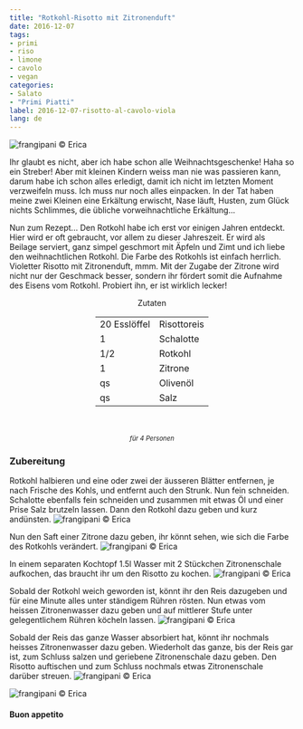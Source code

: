 ```yaml
---
title: "Rotkohl-Risotto mit Zitronenduft"
date: 2016-12-07
tags:
- primi
- riso
- limone
- cavolo
- vegan
categories:
- Salato
- "Primi Piatti"
label: 2016-12-07-risotto-al-cavolo-viola
lang: de
---
```

![](../2016-12-07-risotto-al-cavolo-viola-profumato-al-limone/header.jpg "frangipani © Erica")

Ihr glaubt es nicht, aber ich habe schon alle Weihnachtsgeschenke! Haha so ein Streber! Aber mit kleinen Kindern weiss man nie was passieren kann, darum habe ich schon alles erledigt, damit ich nicht im letzten Moment verzweifeln muss. Ich muss nur noch alles einpacken. In der Tat haben meine zwei Kleinen eine Erkältung erwischt, Nase läuft, Husten, zum Glück nichts Schlimmes, die übliche vorweihnachtliche Erkältung...

Nun zum Rezept... Den Rotkohl habe ich erst vor einigen Jahren entdeckt. Hier wird er oft gebraucht, vor allem zu dieser Jahreszeit. Er wird als Beilage serviert, ganz simpel geschmort mit Äpfeln und Zimt und ich liebe den weihnachtlichen Rotkohl. Die Farbe des Rotkohls ist einfach herrlich. Violetter Risotto mit Zitronenduft, mmm. Mit der Zugabe der Zitrone wird nicht nur der Geschmack besser, sondern ihr fördert somit die Aufnahme des Eisens vom Rotkohl. Probiert ihn, er ist wirklich lecker!

<div id="wrapper" style="text-align: center">
  <div id="yourdiv" style="display: inline-block;">
    <div class="ingredients">
      <div class="ingredients-title">Zutaten</div>
      <table>
        <tbody>
          <tr>
            <td>20 Esslöffel</td>
            <td>Risottoreis</td>
          </tr>
          <tr>
            <td>1</td>
            <td>Schalotte</td>
          </tr>
          <tr>
            <td>1/2</td>
            <td>Rotkohl</td>
          </tr>
          <tr>
            <td>1</td>
            <td>Zitrone</td>
          </tr>
          <tr>
            <td>qs</td>
            <td>Olivenöl</td>
          </tr>
          <tr>
            <td>qs</td>
            <td>Salz</td>
          </tr>
        </tbody>
      </table>
      <br></br>
      <i class="pull-right" style="font-size: 80%;">für 4 Personen</i>
    </div>
  </div>
</div>


<h3>
  <font color="grey">
    <i class="fa fa-cogs"></i>
  </font> Zubereitung
</h3>

Rotkohl halbieren und eine oder zwei der äusseren Blätter entfernen, je nach Frische des Kohls, und entfernt auch den Strunk. Nun fein schneiden. Schalotte ebenfalls fein schneiden und zusammen mit etwas Öl und einer Prise Salz brutzeln lassen. Dann den Rotkohl dazu geben und kurz andünsten.
![](../2016-12-07-risotto-al-cavolo-viola-profumato-al-limone/cavolo1.jpg "frangipani © Erica")

Nun den Saft einer Zitrone dazu geben, ihr könnt sehen, wie sich die Farbe des Rotkohls verändert.
![](../2016-12-07-risotto-al-cavolo-viola-profumato-al-limone/cavolo2.jpg "frangipani © Erica")

In einem separaten Kochtopf 1.5l Wasser mit 2 Stückchen Zitronenschale aufkochen, das braucht ihr um den Risotto zu kochen.
![](../2016-12-07-risotto-al-cavolo-viola-profumato-al-limone/acqua.jpg "frangipani © Erica")

Sobald der Rotkohl weich geworden ist, könnt ihr den Reis dazugeben und für eine Minute alles unter ständigem Rühren rösten. Nun etwas vom heissen Zitronenwasser dazu geben und auf mittlerer Stufe unter gelegentlichem Rühren köcheln lassen.
![](../2016-12-07-risotto-al-cavolo-viola-profumato-al-limone/riso.jpg "frangipani © Erica")

Sobald der Reis das ganze Wasser absorbiert hat, könnt ihr nochmals heisses Zitronenwasser dazu geben. Wiederholt das ganze, bis der Reis gar ist, zum Schluss salzen und geriebene Zitronenschale dazu geben. Den Risotto auftischen und zum Schluss nochmals etwas Zitronenschale darüber streuen.
![](../2016-12-07-risotto-al-cavolo-viola-profumato-al-limone/risultato1.jpg "frangipani © Erica")

![](../2016-12-07-risotto-al-cavolo-viola-profumato-al-limone/risultato2.jpg "frangipani © Erica")

<h4>Buon appetito
  <font color="red">
    <i class="fa fa-smile-o"></i>
  </font>
</h4>
